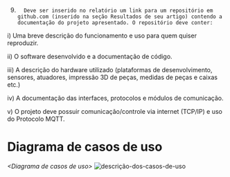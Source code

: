9.       Deve ser inserido no relatório um link para um repositório em github.com (inserido na seção Resultados de seu artigo) contendo a documentação do projeto apresentado. O repositório deve conter:

i)         Uma breve descrição do funcionamento e uso para quem quiser reproduzir.

ii)       O software desenvolvido e a documentação de código.

iii)      A descrição do hardware utilizado (plataformas de desenvolvimento, sensores, atuadores, impressão 3D de peças, medidas de peças e caixas etc.)

iv)      A documentação das interfaces, protocolos e módulos de comunicação.

v)       O projeto deve possuir comunicação/controle via internet (TCP/IP) e uso do Protocolo MQTT.


# Diagrama de casos de uso

*&lt;Diagrama de casos de uso&gt;*
![descrição-dos-casos-de-uso](casosdeuso.jpeg)